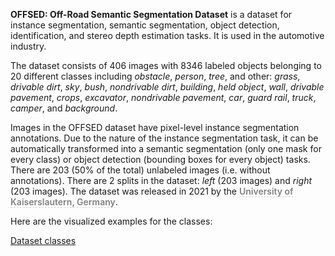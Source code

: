 **OFFSED: Off-Road Semantic Segmentation Dataset** is a dataset for instance segmentation, semantic segmentation, object detection, identification, and stereo depth estimation tasks. It is used in the automotive industry. 

The dataset consists of 406 images with 8346 labeled objects belonging to 20 different classes including *obstacle*, *person*, *tree*, and other: *grass*, *drivable dirt*, *sky*, *bush*, *nondrivable dirt*, *building*, *held object*, *wall*, *drivable pavement*, *crops*, *excavator*, *nondrivable pavement*, *car*, *guard rail*, *truck*, *camper*, and *background*.

Images in the OFFSED dataset have pixel-level instance segmentation annotations. Due to the nature of the instance segmentation task, it can be automatically transformed into a semantic segmentation (only one mask for every class) or object detection (bounding boxes for every object) tasks. There are 203 (50% of the total) unlabeled images (i.e. without annotations). There are 2 splits in the dataset: *left* (203 images) and *right* (203 images). The dataset was released in 2021 by the <span style="font-weight: 600; color: grey; border-bottom: 1px dashed #d3d3d3;">University of Kaiserslautern, Germany</span>.

Here are the visualized examples for the classes:

[Dataset classes](https://github.com/dataset-ninja/offsed/raw/main/visualizations/classes_preview.webm)
